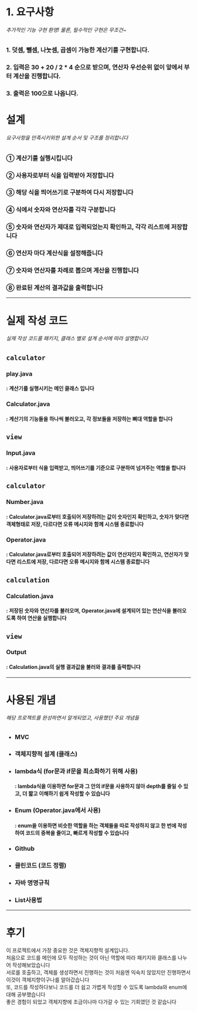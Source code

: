 # 1. 요구사항
###### 추가적인 기능 구현 환영! 물론, 필수적인 구현은 무조건~ 
### 1. 덧셈, 뺄셈, 나눗셈, 곱셈이 가능한 계산기를 구현합니다.
### 2. 입력은 30 + 20 / 2 * 4 순으로 받으며, 연산자 우선순위 없이 앞에서 부터 계산을 진행합니다.
### 3. 출력은 100으로 나옵니다.

# 설계
###### 요구사항을 만족시키위한 설계 순서 및 구조를 정리합니다
### ① 계산기를 실행시킵니다
### ② 사용자로부터 식을 입력받아 저장합니다
### ③ 해당 식을 띄어쓰기로 구분하여 다시 저장합니다
### ④ 식에서 숫자와 연산자를 각각 구분합니다
### ⑤ 숫자와 연산자가 제대로 입력되었는지 확인하고, 각각 리스트에 저장합니다
### ⑥ 연산자 마다 계산식을 설정해줍니다
### ⑦ 숫자와 연산자를 차례로 뽑으며 계산을 진행합니다
### ⑧ 완료된 계산의 결과값을 출력합니다


<hr/>

# 실제 작성 코드
###### 실제 작성 코드를 패키지, 클래스 별로 설계 순서에 따라 설명합니다
## `calculator`
### play.java
#### : 계산기를 실행시키는 메인 클래스 입니다
### Calculator.java
#### : 계산기의 기능들을 하나씩 불러오고, 각 정보들을 저장하는 뼈대 역할을 합니다
## `view`
### Input.java
#### : 사용자로부터 식을 입력받고, 띄어쓰기를 기준으로 구분하여 넘겨주는 역할을 합니다
## `calculator`
### Number.java
####  : Calculator.java로부터 호출되어 저장하려는 값이 숫자인지 확인하고, 숫자가 맞다면 객체형태로 저장, 다르다면 오류 메시지와 함께 시스템 종료합니다
### Operator.java
#### : Calculator.java로부터 호출되어 저장하려는 값이 연산자인지 확인하고, 연산자가 맞다면 리스트에 저장, 다르다면 오류 메시지와 함께 시스템 종료합니다
## `calculation`
### Calculation.java
#### : 저장된 숫자와 연산자를 불러오며, Operator.java에 설계되어 있는 연산식을 불러오도록 하여 연산을 실행합니다
## `view`
### Output
#### : Calculation.java의 실행 결과값을 불러와 결과를 출력합니다

<hr/>

# 사용된 개념
###### 해당 프로젝트를 완성하면서 알게되었고, 사용했던 주요 개념들
* ### MVC
* ### 객체지향적 설계 (클래스)
* ### lambda식 (for문과 if문을 최소화하기 위해 사용)
    #### : lambda식을 이용하면 for문과 그 안의 if문을 사용하지 않아 depth를 줄일 수 있고, 더 짧고 이해하기 쉽게 작성할 수 있습니다
* ### Enum (Operator.java에서 사용)
    #### : enum을 이용하면 비슷한 역할을 하는 객체들을 따로 작성하지 않고 한 번에 작성하여 코드의 중복을 줄이고, 빠르게 작성할 수 있습니다
* ### Github
* ### 클린코드 (코드 정렬)
* ### 자바 명명규칙
* ### List사용법

<hr/>

# 후기
이 프로젝트에서 가장 중요한 것은 객체지향적 설계입니다. <br/>
처음으로 코드를 메인에 모두 작성하는 것이 아닌 역할에 따라 패키지와 클래스를 나누어 작성해보았습니다 <br/>
서로를 호출하고, 객체를 생성하면서 진행하는 것이 처음엔 익숙치 않았지만 진행하면서 이것이 객체지향이구나를 알아갔습니다 <br/>
또, 코드를 작성하다보니 코드를 더 쉽고 가볍게 작성할 수 있도록 lambda와 enum에 대해 공부했습니다<br/>
좋은 경험이 되었고 객체지향에 조금이나마 다가갈 수 있는 기회였던 것 같습니다